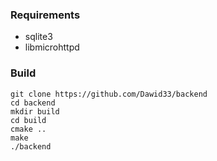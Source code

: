 ### Requirements
* sqlite3
* libmicrohttpd

### Build
```
git clone https://github.com/Dawid33/backend
cd backend
mkdir build
cd build
cmake ..
make
./backend
```